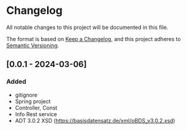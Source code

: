 # Changelog

All notable changes to this project will be documented in this file.

The format is based on [Keep a Changelog](https://keepachangelog.com/en/1.1.0/),
and this project adheres to [Semantic Versioning](https://semver.org/spec/v2.0.0.html).

## [0.0.1 - 2024-03-06]

### Added
- gitignore
- Spring project
- Controller, Const
- Info Rest service
- ADT 3.0.2 XSD (https://basisdatensatz.de/xml/oBDS_v3.0.2.xsd)
